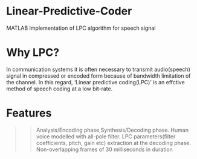 # Linear-Predictive-Coder
MATLAB Implementation of LPC algorithm for speech signal

# Why LPC?
In communication systems it is often necessary to transmit audio(speech) signal in compressed or encoded form because of bandwidth limitation of the channel. In this regard, ‘Linear predictive coding(LPC)’ is an effctive method of speech coding at a low bit-rate.

# Features
>> Analysis/Encoding phase,Synthesis/Decoding phase.
>> Human voice modelled with all-pole filter.
>> LPC parameters(filter coefficients, pitch, gain etc) extraction at the decoding phase.
>> Non-overlapping frames of 30 milliseconds in duration
>> 

 
